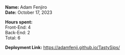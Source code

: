 **Name:** Adam Fenjiro <br>
**Date:** October 17, 2023

**Hours spent:** <br>
Front-End: 4 <br>
Back-End: 2 <br>
Total: 6

**Deployment Link:** https://adamfenji.github.io/TastySips/

